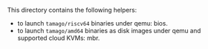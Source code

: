 This directory contains the following helpers:

  * to launch `tamago/riscv64` binaries under qemu: bios.
  * to launch `tamago/amd64` binaries as disk images under qemu and supported
    cloud KVMs: mbr.
